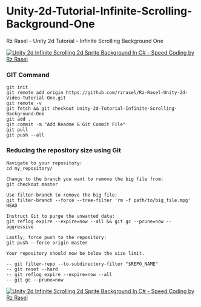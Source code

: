 # Unity-2d-Tutorial-Infinite-Scrolling-Background-One
Rz Rasel - Unity 2d Tutorial - Infinite Scrolling Background One

[![Unity 2d Infinite Scrolling 2d Sprite Background In C# - Speed Coding by Rz Rasel](https://img.youtube.com/vi/Sa8Hhm0K_Ws/0.jpg)](https://youtu.be/Sa8Hhm0K_Ws)

### GIT Command
```git_command
git init
git remote add origin https://github.com/rzrasel/Rz-Rasel-Unity-2d-Video-Tutorial-One.git
git remote -v
git fetch && git checkout Unity-2d-Tutorial-Infinite-Scrolling-Background-One
git add .
git commit -m "Add Readme & Git Commit File"
git pull
git push --all
```

### Reducing the repository size using Git
```
Navigate to your repository:
cd my_repository/

Change to the branch you want to remove the big file from:
git checkout master

Use filter-branch to remove the big file:
git filter-branch --force --tree-filter 'rm -f path/to/big_file.mpg' HEAD

Instruct Git to purge the unwanted data:
git reflog expire --expire=now --all && git gc --prune=now --aggressive

Lastly, force push to the repository:
git push --force origin master

Your repository should now be below the size limit.

-- git filter-repo --to-subdirectory-filter "$REPO_NAME"
-- git reset --hard
-- git reflog expire --expire=now --all
-- git gc --prune=now
```

[![Unity 2d Infinite Scrolling 2d Sprite Background In C# - Speed Coding by Rz Rasel](https://yt-embed.herokuapp.com/embed?v=Sa8Hhm0K_Ws)](https://youtu.be/Sa8Hhm0K_Ws "Unity 2d Infinite Scrolling 2d Sprite Background In C# - Speed Coding by Rz Rasel")
